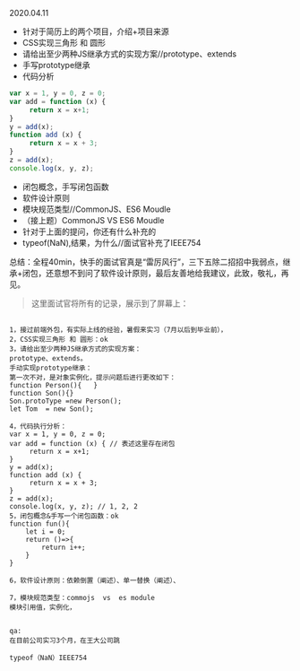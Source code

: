 

2020.04.11

- 针对于简历上的两个项目，介绍+项目来源
- CSS实现三角形 和 圆形
- 请给出至少两种JS继承方式的实现方案//prototype、extends
- 手写prototype继承
- 代码分析

```javascript
var x = 1, y = 0, z = 0; 
var add = function (x) { 
     return x = x+1;
}
y = add(x); 
function add (x) {
     return x = x + 3;
}
z = add(x); 
console.log(x, y, z);
```

- 闭包概念，手写闭包函数
- 软件设计原则
- 模块规范类型//CommonJS、ES6 Moudle
- （接上题）CommonJS VS ES6 Moudle
- 针对于上面的提问，你还有什么补充的
- typeof(NaN),结果，为什么//面试官补充了IEEE754

总结：全程40min，快手的面试官真是“雷厉风行”，三下五除二招招中我弱点，继承+闭包，还意想不到问了软件设计原则，最后友善地给我建议，此致，敬礼，再见。

> 这里面试官将所有的记录，展示到了屏幕上：

```

1，接过前端外包，有实际上线的经验，暑假来实习（7月以后到毕业前），
2，CSS实现三角形 和 圆形：ok
3，请给出至少两种JS继承方式的实现方案：
prototype、extends。
手动实现prototype继承：
第一次不对，是对象实例化，提示问题后进行更改如下：
function Person(){   }
function Son(){}
Son.protoType =new Person();
let Tom  = new Son();

4，代码执行分析：
var x = 1, y = 0, z = 0; 
var add = function (x) { // 表述这里存在闭包
     return x = x+1;
}
y = add(x); 
function add (x) {
     return x = x + 3;
}
z = add(x); 
console.log(x, y, z); // 1, 2, 2
5，闭包概念&手写一个闭包函数：ok
function fun(){
    let i = 0;
    return ()=>{
        return i++;
    }
}

6，软件设计原则：依赖倒置（阐述）、单一替换（阐述）、

7，模块规范类型：commojs  vs  es module
模块引用值，实例化，


qa:
在目前公司实习3个月，在王大公司跳

typeof（NaN）IEEE754


```

